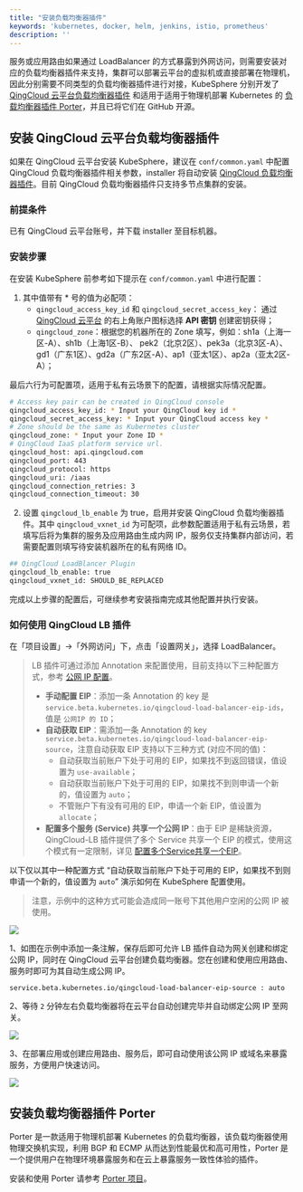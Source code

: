 ```yaml
---
title: "安装负载均衡器插件"
keywords: 'kubernetes, docker, helm, jenkins, istio, prometheus'
description: ''
---
```


服务或应用路由如果通过 LoadBalancer 的方式暴露到外网访问，则需要安装对应的负载均衡器插件来支持，集群可以部署云平台的虚拟机或直接部署在物理机，因此分别需要不同类型的负载均衡器插件进行对接，KubeSphere 分别开发了 [QingCloud 云平台负载均衡器插件](https://github.com/yunify/qingcloud-cloud-controller-manager) 和适用于适用于物理机部署 Kubernetes 的 [负载均衡器插件 Porter](https://github.com/kubesphere/porter)，并且已将它们在 GitHub 开源。

## 安装 QingCloud 云平台负载均衡器插件

如果在 QingCloud 云平台安装 KubeSphere，建议在 `conf/common.yaml` 中配置 QingCloud 负载均衡器插件相关参数，installer 将自动安装 [QingCloud 负载均衡器插件](https://github.com/yunify/qingcloud-cloud-controller-manager)。目前 QingCloud 负载均衡器插件只支持多节点集群的安装。

### 前提条件

已有 QingCloud 云平台账号，并下载 installer 至目标机器。

### 安装步骤

在安装 KubeSphere 前参考如下提示在 `conf/common.yaml` 中进行配置：

1. 其中值带有 * 号的值为必配项：
    - `qingcloud_access_key_id` 和 `qingcloud_secret_access_key`： 通过 [QingCloud 云平台](https://console.qingcloud.com/login) 的右上角账户图标选择 **API 密钥** 创建密钥获得；
    - `qingcloud_zone`：根据您的机器所在的 Zone 填写，例如：sh1a（上海一区-A）、sh1b（上海1区-B）、 pek2（北京2区）、pek3a（北京3区-A）、gd1（广东1区）、gd2a（广东2区-A）、ap1（亚太1区）、ap2a（亚太2区-A）；


最后六行为可配置项，适用于私有云场景下的配置，请根据实际情况配置。

```bash
# Access key pair can be created in QingCloud console
qingcloud_access_key_id: * Input your QingCloud key id *
qingcloud_secret_access_key: * Input your QingCloud access key *
# Zone should be the same as Kubernetes cluster
qingcloud_zone: * Input your Zone ID *
# QingCloud IaaS platform service url.
qingcloud_host: api.qingcloud.com
qingcloud_port: 443
qingcloud_protocol: https
qingcloud_uri: /iaas
qingcloud_connection_retries: 3
qingcloud_connection_timeout: 30
```


2. 设置 `qingcloud_lb_enable` 为 true，启用并安装 QingCloud 负载均衡器插件。其中 `qingcloud_vxnet_id` 为可配项，此参数配置适用于私有云场景，若填写后将为集群的服务及应用路由生成内网 IP，服务仅支持集群内部访问，若需要配置则填写待安装机器所在的私有网络 ID。

```bash
## QingCloud LoadBlancer Plugin
qingcloud_lb_enable: true
qingcloud_vxnet_id: SHOULD_BE_REPLACED
```

完成以上步骤的配置后，可继续参考安装指南完成其他配置并执行安装。

### 如何使用 QingCloud LB 插件

在「项目设置」→「外网访问」下，点击「设置网关」，选择 LoadBalancer。

> LB 插件可通过添加 Annotation 来配置使用，目前支持以下三种配置方式，参考 [公网 IP 配置](https://github.com/yunify/qingcloud-cloud-controller-manager/blob/master/docs/configure.md#%E4%BA%8C%E5%85%AC%E7%BD%91ip%E9%85%8D%E7%BD%AE)。
> - **手动配置 EIP**：添加一条 Annotation 的 key 是 `service.beta.kubernetes.io/qingcloud-load-balancer-eip-ids`，值是 `公网IP 的 ID`；
> - **自动获取 EIP**：需添加一条 Annotation 的 key `service.beta.kubernetes.io/qingcloud-load-balancer-eip-source`，注意自动获取 EIP 支持以下三种方式 (对应不同的值)：
>    - 自动获取当前账户下处于可用的 EIP，如果找不到返回错误，值设置为 `use-available`；
>    - 自动获取当前账户下处于可用的 EIP，如果找不到则申请一个新的，值设置为 `auto`；
>    - 不管账户下有没有可用的 EIP，申请一个新 EIP，值设置为 `allocate`；
> - **配置多个服务 (Service) 共享一个公网 IP**：由于 EIP 是稀缺资源，QingCloud-LB 插件提供了多个 Service 共享一个 EIP 的模式，使用这个模式有一定限制，详见 [配置多个Service共享一个EIP](https://github.com/yunify/qingcloud-cloud-controller-manager/blob/master/docs/configure.md#%E4%B8%89%E9%85%8D%E7%BD%AE%E5%A4%9A%E4%B8%AAservice%E5%85%B1%E4%BA%AB%E4%B8%80%E4%B8%AAeip)。


以下仅以其中一种配置方式 “自动获取当前账户下处于可用的 EIP，如果找不到则申请一个新的，值设置为 `auto`” 演示如何在 KubeSphere 配置使用。

> 注意，示例中的这种方式可能会造成同一账号下其他用户空闲的公网 IP 被使用。

![](https://pek3b.qingstor.com/kubesphere-docs/png/20190605235710.png)

1、如图在示例中添加一条注解，保存后即可允许 LB 插件自动为网关创建和绑定公网 IP，同时在 QingCloud 云平台创建负载均衡器。您在创建和使用应用路由、服务时即可为其自动生成公网 IP。

```annotation
service.beta.kubernetes.io/qingcloud-load-balancer-eip-source : auto
```

2、等待 `2` 分钟左右负载均衡器将在云平台自动创建完毕并自动绑定公网 IP 至网关。

![](https://pek3b.qingstor.com/kubesphere-docs/png/20190606004135.png)

3、在部署应用或创建应用路由、服务后，即可自动使用该公网 IP 或域名来暴露服务，方便用户快速访问。

![](https://pek3b.qingstor.com/kubesphere-docs/png/20190606004254.png)


## 安装负载均衡器插件 Porter

Porter 是一款适用于物理机部署 Kubernetes 的负载均衡器，该负载均衡器使用物理交换机实现，利用 BGP 和 ECMP 从而达到性能最优和高可用性，Porter 是一个提供用户在物理环境暴露服务和在云上暴露服务一致性体验的插件。

安装和使用 Porter 请参考 [Porter 项目](https://github.com/kubesphere/porter)。
